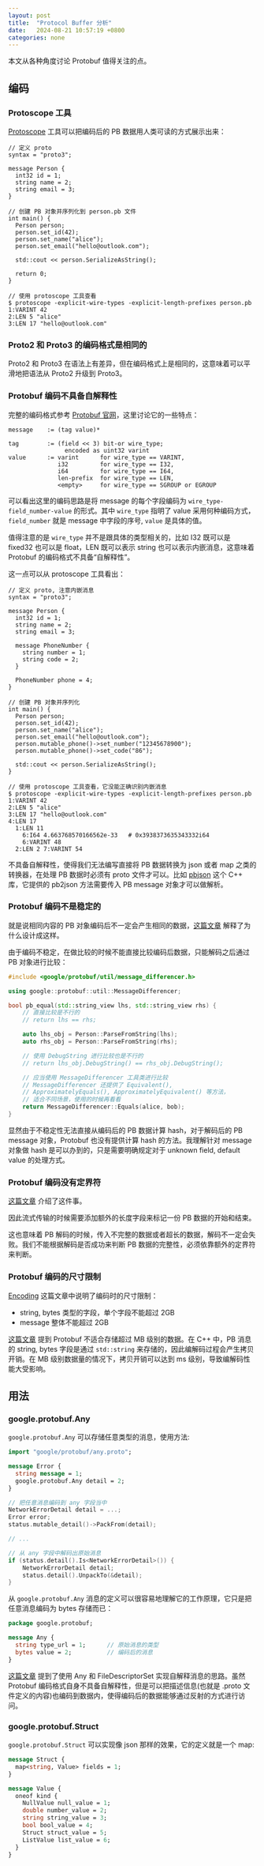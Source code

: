 ```yaml
---
layout: post
title:  "Protocol Buffer 分析"
date:   2024-08-21 10:57:19 +0800
categories: none
---
```


本文从各种角度讨论 Protobuf 值得关注的点。

## 编码

### Protoscope 工具

[Protoscope](https://github.com/protocolbuffers/protoscope) 工具可以把编码后的 PB 数据用人类可读的方式展示出来：

```
// 定义 proto
syntax = "proto3";

message Person {
  int32 id = 1;
  string name = 2;
  string email = 3;
}

// 创建 PB 对象并序列化到 person.pb 文件
int main() {
  Person person;
  person.set_id(42);
  person.set_name("alice");
  person.set_email("hello@outlook.com");

  std::cout << person.SerializeAsString();

  return 0;
}

// 使用 protoscope 工具查看
$ protoscope -explicit-wire-types -explicit-length-prefixes person.pb
1:VARINT 42
2:LEN 5 "alice"
3:LEN 17 "hello@outlook.com"
```

### Proto2 和 Proto3 的编码格式是相同的

Proto2 和 Proto3 在语法上有差异，但在编码格式上是相同的，这意味着可以平滑地把语法从 Proto2 升级到 Proto3。


### Protobuf 编码不具备自解释性

完整的编码格式参考 [Protobuf 官网](https://protobuf.dev/programming-guides/encoding/)，这里讨论它的一些特点：

```
message    := (tag value)*

tag        := (field << 3) bit-or wire_type;
                encoded as uint32 varint
value      := varint      for wire_type == VARINT,
              i32         for wire_type == I32,
              i64         for wire_type == I64,
              len-prefix  for wire_type == LEN,
              <empty>     for wire_type == SGROUP or EGROUP
```

可以看出这里的编码思路是将 message 的每个字段编码为 `wire_type-field_number-value` 的形式。其中 `wire_type` 指明了 value 采用何种编码方式，`field_number` 就是 message 中字段的序号, `value` 是具体的值。

值得注意的是 `wire_type` 并不是跟具体的类型相关的，比如 I32 既可以是 fixed32 也可以是 float，LEN 既可以表示 string 也可以表示内嵌消息，这意味着 Protobuf 的编码格式不具备“自解释性”。

这一点可以从 protoscope 工具看出：

```
// 定义 proto, 注意内嵌消息
syntax = "proto3";

message Person {
  int32 id = 1;
  string name = 2;
  string email = 3;

  message PhoneNumber {
    string number = 1;
    string code = 2;
  }

  PhoneNumber phone = 4;
}

// 创建 PB 对象并序列化
int main() {
  Person person;
  person.set_id(42);
  person.set_name("alice");
  person.set_email("hello@outlook.com");
  person.mutable_phone()->set_number("12345678900");
  person.mutable_phone()->set_code("86");

  std::cout << person.SerializeAsString();
}

// 使用 protoscope 工具查看，它没能正确识别内嵌消息
$ protoscope -explicit-wire-types -explicit-length-prefixes person.pb
1:VARINT 42
2:LEN 5 "alice"
3:LEN 17 "hello@outlook.com"
4:LEN 17
  1:LEN 11
    6:I64 4.663768570166562e-33   # 0x3938373635343332i64
    6:VARINT 48
  2:LEN 2 7:VARINT 54
```

不具备自解释性，使得我们无法编写直接将 PB 数据转换为 json 或者 map 之类的转换器，在处理 PB 数据时必须有 proto 文件才可以。比如 [pbjson](https://github.com/yinqiwen/pbjson/blob/master/test/test.cpp) 这个 C++ 库，它提供的 pb2json 方法需要传入 PB message 对象才可以做解析。

### Protobuf 编码不是稳定的

就是说相同内容的 PB 对象编码后不一定会产生相同的数据，[这篇文章](https://protobuf.dev/programming-guides/serialization-not-canonical/) 解释了为什么设计成这样。

由于编码不稳定，在做比较的时候不能直接比较编码后数据，只能解码之后通过 PB 对象进行比较：

```cpp
#include <google/protobuf/util/message_differencer.h>

using google::protobuf::util::MessageDifferencer;

bool pb_equal(std::string_view lhs, std::string_view rhs) {
    // 直接比较是不行的
    // return lhs == rhs;

    auto lhs_obj = Person::ParseFromString(lhs);
    auto rhs_obj = Person::ParseFromString(rhs);

    // 使用 DebugString 进行比较也是不行的
    // return lhs_obj.DebugString() == rhs_obj.DebugString();

    // 应当使用 MessageDifferencer 工具类进行比较
    // MessageDifferencer 还提供了 Equivalent(), 
    // ApproximatelyEquals(), ApproximatelyEquivalent() 等方法，
    // 适合不同场景，使用的时候再看看
    return MessageDifferencer::Equals(alice, bob);
}
```

显然由于不稳定性无法直接从编码后的 PB 数据计算 hash，对于解码后的 PB message 对象，Protobuf 也没有提供计算 hash 的方法。我理解针对 message 对象做 hash 是可以办到的，只是需要明确规定对于 unknown field, default value 的处理方式。

### Protobuf 编码没有定界符

[这篇文章](https://protobuf.dev/programming-guides/techniques/#streaming) 介绍了这件事。

因此流式传输的时候需要添加额外的长度字段来标记一份 PB 数据的开始和结束。

这也意味着 PB 解码的时候，传入不完整的数据或者超长的数据，解码不一定会失败。我们不能根据解码是否成功来判断 PB 数据的完整性，必须依靠额外的定界符来判断。

### Protobuf 编码的尺寸限制

[Encoding](https://protobuf.dev/programming-guides/encoding/) 这篇文章中说明了编码时的尺寸限制：
- string, bytes 类型的字段，单个字段不能超过 2GB
- message 整体不能超过 2GB

[这篇文章](https://protobuf.dev/overview/#not-good-fit) 提到 Protobuf 不适合存储超过 MB 级别的数据。在 C++ 中，PB 消息的 string, bytes 字段是通过 `std::string` 来存储的，因此编解码过程会产生拷贝开销。在 MB 级别数据量的情况下，拷贝开销可以达到 ms 级别，导致编解码性能大受影响。


## 用法

### google.protobuf.Any

`google.protobuf.Any` 可以存储任意类型的消息，使用方法:

```proto
import "google/protobuf/any.proto";

message Error {
  string message = 1;
  google.protobuf.Any detail = 2;
}
```

```cpp
// 把任意消息编码到 any 字段当中
NetworkErrorDetail detail = ...;
Error error;
status.mutable_detail()->PackFrom(detail);

// ...

// 从 any 字段中解码出原始消息
if (status.detail().Is<NetworkErrorDetail>()) {
    NetworkErrorDetail detail;
    status.detail().UnpackTo(&detail);
}
```

从 `google.protobuf.Any` 消息的定义可以很容易地理解它的工作原理，它只是把任意消息编码为 bytes 存储而已：

```proto
package google.protobuf;

message Any {
  string type_url = 1;      // 原始消息的类型
  bytes value = 2;          // 编码后的消息
}
```

[这篇文章](https://protobuf.dev/programming-guides/techniques/#self-description) 提到了使用 Any 和 FileDescriptorSet 实现自解释消息的思路。虽然 Protobuf 编码格式自身不具备自解释性，但是可以把描述信息(也就是 .proto 文件定义的内容)也编码到数据内，使得编码后的数据能够通过反射的方式进行访问。

### google.protobuf.Struct

`google.protobuf.Struct` 可以实现像 json 那样的效果，它的定义就是一个 map:

```proto
message Struct {
  map<string, Value> fields = 1;
}

message Value {
  oneof kind {
    NullValue null_value = 1;
    double number_value = 2;
    string string_value = 3;
    bool bool_value = 4;
    Struct struct_value = 5;
    ListValue list_value = 6;
  }
}
```
